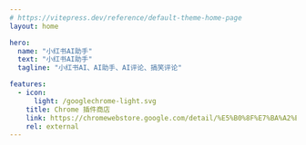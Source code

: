 ```yaml
---
# https://vitepress.dev/reference/default-theme-home-page
layout: home

hero:
  name: "小红书AI助手"
  text: "小红书AI助手"
  tagline: "小红书AI、AI助手、AI评论、搞笑评论"

features:
  - icon:
      light: /googlechrome-light.svg
    title: Chrome 插件商店
    link: https://chromewebstore.google.com/detail/%E5%B0%8F%E7%BA%A2%E4%B9%A6ai%E5%8A%A9%E6%89%8B/aeipfcbfnekejjdgjgafdjfjidlknaga?authuser=0&hl=en
    rel: external  
---
```


<panda-hr/>
<contact-us/>
